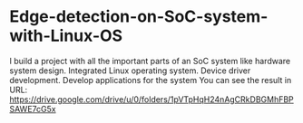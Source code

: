 # Edge-detection-on-SoC-system-with-Linux-OS
I build a project with all the important parts of an SoC system like hardware system design. Integrated Linux operating system. Device driver development. Develop applications for the system
You can see the result in URL: https://drive.google.com/drive/u/0/folders/1pVTpHqH24nAgCRkDBGMhFBPSAWE7cG5x
